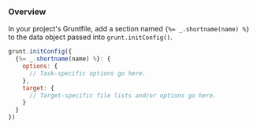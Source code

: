 ### Overview
In your project's Gruntfile, add a section named `{%= _.shortname(name) %}` to the data object passed into `grunt.initConfig()`.

```js
grunt.initConfig({
  {%= _.shortname(name) %}: {
    options: {
      // Task-specific options go here.
    },
    target: {
      // Target-specific file lists and/or options go here.
    }
  }
})
```

